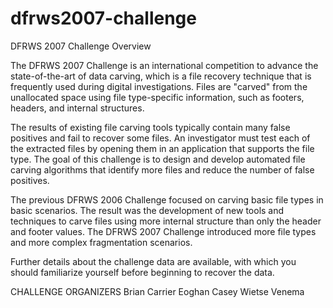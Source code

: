 # dfrws2007-challenge
DFRWS 2007 Challenge Overview

The DFRWS 2007 Challenge is an international competition to advance the state-of-the-art of data carving, which is a file recovery technique that is frequently used during digital investigations. Files are "carved" from the unallocated space using file type-specific information, such as footers, headers, and internal structures.

The results of existing file carving tools typically contain many false positives and fail to recover some files. An investigator must test each of the extracted files by opening them in an application that supports the file type. The goal of this challenge is to design and develop automated file carving algorithms that identify more files and reduce the number of false positives.

The previous DFRWS 2006 Challenge focused on carving basic file types in basic scenarios. The result was the development of new tools and techniques to carve files using more internal structure than only the header and footer values. The DFRWS 2007 Challenge introduced more file types and more complex fragmentation scenarios.

Further details about the challenge data are available, with which you should familiarize yourself before beginning to recover the data.

CHALLENGE ORGANIZERS
Brian Carrier
Eoghan Casey
Wietse Venema
